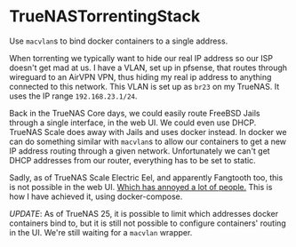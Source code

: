 # TrueNASTorrentingStack
Use `macvlan`s to bind docker containers to a single address.

When torrenting we typically want to hide our real IP address so our ISP doesn't get mad at us.
I have a VLAN, set up in pfsense, that routes through wireguard to an AirVPN VPN, thus hiding my
real ip address to anything connected to this network. This VLAN is set up as `br23` on my TrueNAS.
It uses the IP range `192.168.23.1/24`. 

Back in the TrueNAS Core days, we could easily route FreeBSD Jails through a single interface, in the web UI.
We could even use DHCP. TrueNAS Scale does away with Jails and uses docker instead.
In docker we can do something similar with `macvlan`s to allow our containers to get a new IP address routing
through a given network. Unfortunately we can't get DHCP addresses from our router, everything has to be set 
to static. 

Sadly, as of TrueNAS Scale Electric Eel, and apparently Fangtooth too, this is not possible in the web UI.
[Which has annoyed a lot of people.](https://forums.truenas.com/t/allow-apps-to-have-their-own-ip/12042)
This is how I have achieved it, using docker-compose.

*UPDATE*: As of TrueNAS 25, it is possible to limit which addresses docker containers bind to, but it is still not possible to configure containers' routing in the UI. We're still waiting for a `macvlan` wrapper.

